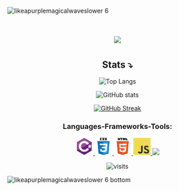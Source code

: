 ![likeapurplemagicalwaveslower 6](https://github.com/user-attachments/assets/ffe90aa0-15ff-4556-8e68-a34fd9bede7e)

<h1 align="center">
   <img src="https://readme-typing-svg.herokuapp.com?font=Noto+Serif&weight=900&size=30&duration=4000&pause=500&color=7300FF&center=true&vCenter=true&width=800&lines=%E2%AD%90+Hey+there!+Welcome!+%E2%AD%90;I'm+Lenara+Calazans+%E2%AD%90;A+passionate+frontend+developer+student+💻" />
</h1>

<div align="center">

<h2 align="center"> Stats ⤵️ </h2>

![Top Langs](https://github-readme-stats.vercel.app/api/top-langs/?username=lenarasc&theme=midnight-purple&layout=compact&bg_color=000&border_color=8300ff&text_color=FFF)

![GitHub stats](https://github-readme-stats.vercel.app/api?username=lenarasc&hide_title=true&border_color=8300ff&theme=midnight-purple&show_icons=true)

[![GitHub Streak](https://streak-stats.demolab.com/?user=lenarasc&theme=midnight-purple&background=000&border=8300ff&dates=FFF)](https://git.io/streak-stats)


</div>

<h3 align="center">Languages-Frameworks-Tools:</h3>

<p align="center"> <a href="https://www.w3schools.com/cs/" target="_blank" rel="noreferrer"> <img src="https://raw.githubusercontent.com/devicons/devicon/master/icons/csharp/csharp-original.svg" alt="csharp" width="40" height="40"/> </a> <a href="https://www.w3schools.com/css/" target="_blank" rel="noreferrer"> <img src="https://raw.githubusercontent.com/devicons/devicon/master/icons/css3/css3-original-wordmark.svg" alt="css3" width="40" height="40"/> </a> <a href="https://www.w3.org/html/" target="_blank" rel="noreferrer"> <img src="https://raw.githubusercontent.com/devicons/devicon/master/icons/html5/html5-original-wordmark.svg" alt="html5" width="40" height="40"/> </a> <a href="https://developer.mozilla.org/en-US/docs/Web/JavaScript" target="_blank" rel="noreferrer"> <img src="https://raw.githubusercontent.com/devicons/devicon/master/icons/javascript/javascript-original.svg" alt="javascript" width="40" height="40"/>   <img src="https://skillicons.dev/icons?i=bootstrap,vscode,github" /></a> </p>


<p align="center"> <img src="https://visit-counter.vercel.app/counter.png?page=https%3A%2F%2Fgithub.com%2Flenarasc&s=35&c=7300ff&bg=00000000&no=2&ff=electrolize&tb=Visitors%3A+&ta=+" alt="visits"> </p>



![likeapurplemagicalwaveslower 6 bottom](https://github.com/user-attachments/assets/aa27d716-9a50-4c79-b57d-3d9f6c0155b8)

